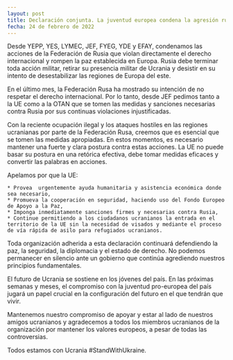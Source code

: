 ```yaml
---
layout: post
title: Declaración conjunta. La juventud europea condena la agresión rusa y apoya el futuro de Ucrania
fecha: 24 de febrero de 2022
---
```


Desde YEPP, YES, LYMEC, JEF, FYEG, YDE y EFAY, condenamos las acciones de la Federación de Rusia que violan directamente el derecho internacional y rompen la paz establecida en Europa. Rusia debe terminar toda acción militar, retirar su presencia militar de Ucrania y desistir en su intento de desestabilizar las regiones de Europa del este.

En el último mes, la Federación Rusa ha mostrado su intención de no respetar el derecho internacional. Por lo tanto, desde JEF pedimos tanto a la UE como a la OTAN que se tomen las medidas y sanciones necesarias contra Rusia por sus continuas violaciones injustificadas.

Con la reciente ocupación ilegal y los ataques hostiles en las regiones ucranianas por parte de la Federación Rusa, creemos que es esencial que se tomen las medidas apropiadas. En estos momentos, es necesario mantener una fuerte y clara postura contra estas acciones. La UE no puede basar su postura en una retórica efectiva, debe tomar medidas eficaces y convertir las palabras en acciones.

Apelamos por que la UE:

    * Provea  urgentemente ayuda humanitaria y asistencia económica donde sea necesario,
    * Promueva la cooperación en seguridad, haciendo uso del Fondo Europeo de Apoyo a la Paz,
    * Imponga inmediatamente sanciones firmes y necesarias contra Rusia,
    * Continue permitiendo a los ciudadanos ucranianos la entrada en el territorio de la UE sin la necesidad de visados y mediante el proceso de vía rápida de asilo para refugiados ucranianos.

Toda organización adherida a esta declaración continuará defendiendo la paz, la seguridad, la diplomacia y el estado de derecho. No podemos permanecer en silencio ante un gobierno que continúa agrediendo nuestros principios fundamentales.

El futuro de Ucrania se sostiene en los jóvenes del país. En las próximas semanas y meses, el compromiso con la juventud pro-europea del país jugará un papel crucial en la configuración del futuro en el que tendrán que vivir.

Mantenemos nuestro compromiso de apoyar y estar al lado de nuestros amigos ucranianos y agradecemos a todos los miembros ucranianos de la organización por mantener los valores europeos, a pesar de todas las controversias.

Todos estamos con Ucrania #StandWithUkraine.
